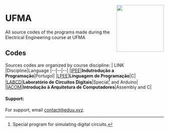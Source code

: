 <a href="https://ufma.eduu.xyz"><img src="https://portalpadrao.ufma.br/site/institucional/superintendencias/sce/manual-da-marca/png-logo-ufma-colorido.png" width="150" align="right"></a>

# UFMA
All source codes of the programs made during the Electrical Engineering course at UFMA

## Codes
Sources codes are organized by course discipline:
| LINK |Discipline|Language
|--|--|--|
|[IPEE][ipee]|**Indutrodução a Programação**|Portugol|
|[LPEE][lpee]|**Linguagem de Programação**|C|
|[LABCD][labcd]|**Laboratório de Circuitos Digitais**|Special[^1] and Arduino|
|[IACOM][iacom]|**Introdução à Arquitetura de Computadores**|Assembly and C|

[^1]: Special program for simulating digital circuits.

#### Support:

For support, email contact@eduu.xyz.

<!-- Links Variables -->
[ipee]:  https://github.com/edubr029/ufma/tree/main/IPEE/README.md  (IPEE)
[lpee]:  https://github.com/edubr029/ufma/tree/main/LPEE/README.md  (LPEE)
[labcd]: https://github.com/edubr029/ufma/tree/main/LABCD/README.md (LABCD)
[iacom]: https://github.com/edubr029/ufma/tree/main/IACOM/README.md (IACOM)